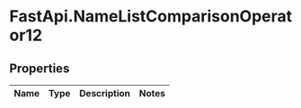 # FastApi.NameListComparisonOperator12

## Properties
Name | Type | Description | Notes
------------ | ------------- | ------------- | -------------
